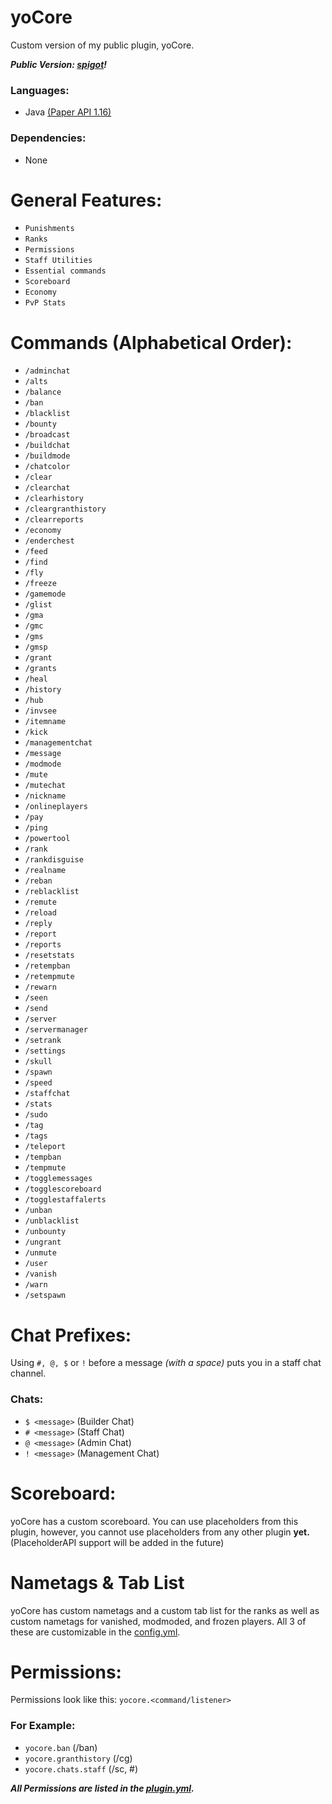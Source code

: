 # yoCore
Custom version of my public plugin, yoCore. 

***Public Version: [spigot](https://www.spigotmc.org/resources/1-8-1-17-1-%E2%9C%85-yocore-ranks-punishments-essentials-and-more.94564/)!***

### Languages:
  - Java [(Paper API 1.16)](https://papermc.io)

### Dependencies:
  - None

# General Features:
  - `Punishments`
  - `Ranks`
  - `Permissions`
  - `Staff Utilities`
  - `Essential commands`
  - `Scoreboard`
  - `Economy`
  - `PvP Stats`

# Commands (Alphabetical Order):
  - `/adminchat`
  - `/alts`
  - `/balance`
  - `/ban`
  - `/blacklist`
  - `/bounty`
  - `/broadcast`
  - `/buildchat`
  - `/buildmode`
  - `/chatcolor`
  - `/clear`
  - `/clearchat`
  - `/clearhistory`
  - `/cleargranthistory`
  - `/clearreports`
  - `/economy`
  - `/enderchest`
  - `/feed`
  - `/find`
  - `/fly`
  - `/freeze`
  - `/gamemode`
  - `/glist`
  - `/gma`
  - `/gmc`
  - `/gms`
  - `/gmsp`
  - `/grant`
  - `/grants`
  - `/heal`
  - `/history`
  - `/hub`
  - `/invsee`
  - `/itemname`
  - `/kick`
  - `/managementchat`
  - `/message`
  - `/modmode`
  - `/mute`
  - `/mutechat`
  - `/nickname`
  - `/onlineplayers`
  - `/pay`
  - `/ping`
  - `/powertool`
  - `/rank`
  - `/rankdisguise`
  - `/realname`
  - `/reban`
  - `/reblacklist`
  - `/remute`
  - `/reload`
  - `/reply`
  - `/report`
  - `/reports`
  - `/resetstats`
  - `/retempban`
  - `/retempmute`
  - `/rewarn`
  - `/seen`
  - `/send`
  - `/server`
  - `/servermanager`
  - `/setrank`
  - `/settings`
  - `/skull`
  - `/spawn`
  - `/speed`
  - `/staffchat`
  - `/stats`
  - `/sudo`
  - `/tag`
  - `/tags`
  - `/teleport`
  - `/tempban`
  - `/tempmute`
  - `/togglemessages`
  - `/togglescoreboard`
  - `/togglestaffalerts`
  - `/unban`
  - `/unblacklist`
  - `/unbounty`
  - `/ungrant`
  - `/unmute`
  - `/user`
  - `/vanish`
  - `/warn`
  - `/setspawn`

# Chat Prefixes:
Using `#, @, $` or `!` before a message *(with a space)* puts you in a staff chat channel.

### Chats:
  - `$ <message>` (Builder Chat)
  - `# <message>` (Staff Chat)
  - `@ <message>` (Admin Chat)
  - `! <message>` (Management Chat)

# Scoreboard:
yoCore has a custom scoreboard. You can use placeholders from this plugin, however, you cannot use placeholders from any other plugin **yet.** (PlaceholderAPI support will be added in the future)

# Nametags & Tab List
yoCore has custom nametags and a custom tab list for the ranks as well as custom nametags for vanished, modmoded, and frozen players. All 3 of these are customizable in the [config.yml](https://github.com/Yochran/yoCore/blob/main/resources/config.yml).

# Permissions:
Permissions look like this:
```yocore.<command/listener>```

### For Example:
  - `yocore.ban` (/ban)
  - `yocore.granthistory` (/cg)
  - `yocore.chats.staff` (/sc, #)

***All Permissions are listed in the [plugin.yml](https://github.com/Yochran/yoCore/blob/main/resources/plugin.yml).***

